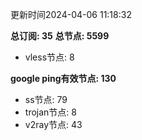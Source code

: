 更新时间2024-04-06 11:18:32

**总订阅: 35**
**总节点: 5599**
- vless节点: 8

**google ping有效节点: 130**
- ss节点: 79
- trojan节点: 8
- v2ray节点: 43
